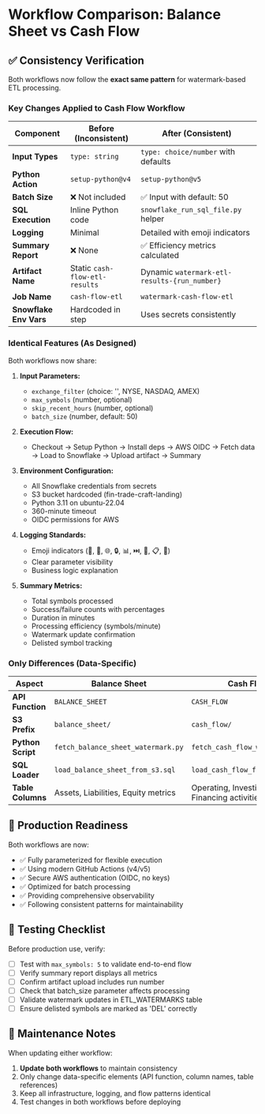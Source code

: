 # Workflow Comparison: Balance Sheet vs Cash Flow

## ✅ Consistency Verification

Both workflows now follow the **exact same pattern** for watermark-based ETL processing.

### Key Changes Applied to Cash Flow Workflow

| Component | Before (Inconsistent) | After (Consistent) |
|-----------|----------------------|-------------------|
| **Input Types** | `type: string` | `type: choice/number` with defaults |
| **Python Action** | `setup-python@v4` | `setup-python@v5` |
| **Batch Size** | ❌ Not included | ✅ Input with default: 50 |
| **SQL Execution** | Inline Python code | `snowflake_run_sql_file.py` helper |
| **Logging** | Minimal | Detailed with emoji indicators |
| **Summary Report** | ❌ None | ✅ Efficiency metrics calculated |
| **Artifact Name** | Static `cash-flow-etl-results` | Dynamic `watermark-etl-results-{run_number}` |
| **Job Name** | `cash-flow-etl` | `watermark-cash-flow-etl` |
| **Snowflake Env Vars** | Hardcoded in step | Uses secrets consistently |

### Identical Features (As Designed)

Both workflows now share:

1. **Input Parameters:**
   - `exchange_filter` (choice: '', NYSE, NASDAQ, AMEX)
   - `max_symbols` (number, optional)
   - `skip_recent_hours` (number, optional)
   - `batch_size` (number, default: 50)

2. **Execution Flow:**
   - Checkout → Setup Python → Install deps → AWS OIDC → Fetch data → Load to Snowflake → Upload artifact → Summary

3. **Environment Configuration:**
   - All Snowflake credentials from secrets
   - S3 bucket hardcoded (fin-trade-craft-landing)
   - Python 3.11 on ubuntu-22.04
   - 360-minute timeout
   - OIDC permissions for AWS

4. **Logging Standards:**
   - Emoji indicators (🚀, 🏢, 🌐, 🔒, 📊, ⏭️, 🔄, 📋, 📍)
   - Clear parameter visibility
   - Business logic explanation

5. **Summary Metrics:**
   - Total symbols processed
   - Success/failure counts with percentages
   - Duration in minutes
   - Processing efficiency (symbols/minute)
   - Watermark update confirmation
   - Delisted symbol tracking

### Only Differences (Data-Specific)

| Aspect | Balance Sheet | Cash Flow |
|--------|--------------|-----------|
| **API Function** | `BALANCE_SHEET` | `CASH_FLOW` |
| **S3 Prefix** | `balance_sheet/` | `cash_flow/` |
| **Python Script** | `fetch_balance_sheet_watermark.py` | `fetch_cash_flow_watermark.py` |
| **SQL Loader** | `load_balance_sheet_from_s3.sql` | `load_cash_flow_from_s3.sql` |
| **Table Columns** | Assets, Liabilities, Equity metrics | Operating, Investing, Financing activities |

## 🎯 Production Readiness

Both workflows are now:
- ✅ Fully parameterized for flexible execution
- ✅ Using modern GitHub Actions (v4/v5)
- ✅ Secure AWS authentication (OIDC, no keys)
- ✅ Optimized for batch processing
- ✅ Providing comprehensive observability
- ✅ Following consistent patterns for maintainability

## 📝 Testing Checklist

Before production use, verify:

- [ ] Test with `max_symbols: 5` to validate end-to-end flow
- [ ] Verify summary report displays all metrics
- [ ] Confirm artifact upload includes run number
- [ ] Check that batch_size parameter affects processing
- [ ] Validate watermark updates in ETL_WATERMARKS table
- [ ] Ensure delisted symbols are marked as 'DEL' correctly

## 🔧 Maintenance Notes

When updating either workflow:
1. **Update both workflows** to maintain consistency
2. Only change data-specific elements (API function, column names, table references)
3. Keep all infrastructure, logging, and flow patterns identical
4. Test changes in both workflows before deploying
